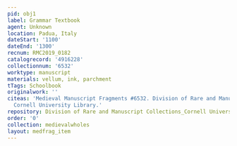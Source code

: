 ```yaml
---
pid: obj1
label: Grammar Textbook
agent: Unknown
location: Padua, Italy
dateStart: '1100'
dateEnd: '1300'
recnum: RMC2019_0182
catalogrecord: '4916228'
collectionnum: '6532'
worktype: manuscript
materials: vellum, ink, parchment
tTags: Schoolbook
originalwork: ''
citeas: 'Medieval Manuscript Fragments #6532. Division of Rare and Manuscript Collections
  Cornell University Library.'
repository: Division of Rare and Manuscript Collections_Cornell University Library
order: '0'
collection: medievalwholes
layout: medfrag_item
---
```

